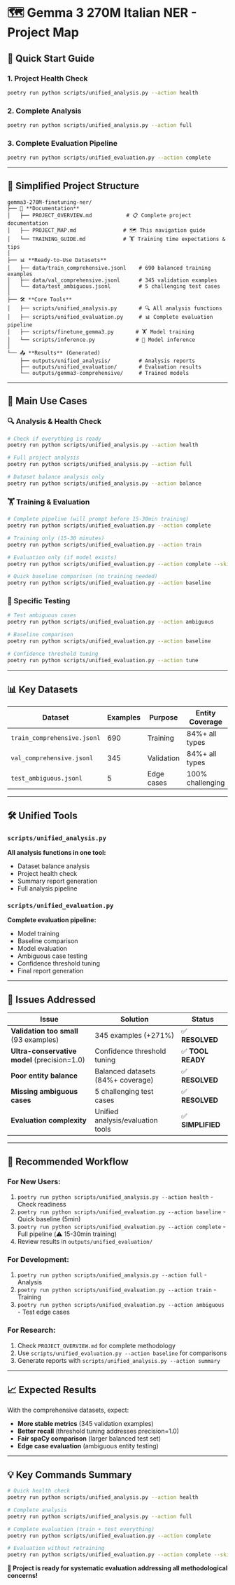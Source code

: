 # 🗺️ Gemma 3 270M Italian NER - Project Map

## 🚀 **Quick Start Guide**

### **1. Project Health Check**
```bash
poetry run python scripts/unified_analysis.py --action health
```

### **2. Complete Analysis**
```bash
poetry run python scripts/unified_analysis.py --action full
```

### **3. Complete Evaluation Pipeline**
```bash
poetry run python scripts/unified_evaluation.py --action complete
```

---

## 📁 **Simplified Project Structure**

```
gemma3-270M-finetuning-ner/
├── 📖 **Documentation**
│   ├── PROJECT_OVERVIEW.md           # 📋 Complete project documentation
│   ├── PROJECT_MAP.md               # 🗺️ This navigation guide
│   └── TRAINING_GUIDE.md            # 🏋️ Training time expectations & tips
│
├── 📊 **Ready-to-Use Datasets**
│   ├── data/train_comprehensive.jsonl    # 690 balanced training examples
│   ├── data/val_comprehensive.jsonl      # 345 validation examples  
│   └── data/test_ambiguous.jsonl         # 5 challenging test cases
│
├── 🛠️ **Core Tools**
│   ├── scripts/unified_analysis.py       # 🔍 All analysis functions
│   ├── scripts/unified_evaluation.py     # 📊 Complete evaluation pipeline
│   ├── scripts/finetune_gemma3.py       # 🏋️ Model training
│   └── scripts/inference.py             # 🧠 Model inference
│
└── 📤 **Results** (Generated)
    ├── outputs/unified_analysis/         # Analysis reports
    ├── outputs/unified_evaluation/       # Evaluation results
    └── outputs/gemma3-comprehensive/     # Trained models
```

---

## 🎯 **Main Use Cases**

### **🔍 Analysis & Health Check**
```bash
# Check if everything is ready
poetry run python scripts/unified_analysis.py --action health

# Full project analysis
poetry run python scripts/unified_analysis.py --action full

# Dataset balance analysis only
poetry run python scripts/unified_analysis.py --action balance
```

### **🏋️ Training & Evaluation**
```bash
# Complete pipeline (will prompt before 15-30min training)
poetry run python scripts/unified_evaluation.py --action complete

# Training only (15-30 minutes)
poetry run python scripts/unified_evaluation.py --action train

# Evaluation only (if model exists)
poetry run python scripts/unified_evaluation.py --action complete --skip-training

# Quick baseline comparison (no training needed)
poetry run python scripts/unified_evaluation.py --action baseline
```

### **🧪 Specific Testing**
```bash
# Test ambiguous cases
poetry run python scripts/unified_evaluation.py --action ambiguous

# Baseline comparison
poetry run python scripts/unified_evaluation.py --action baseline

# Confidence threshold tuning
poetry run python scripts/unified_evaluation.py --action tune
```

---

## 📊 **Key Datasets**

| Dataset | Examples | Purpose | Entity Coverage |
|---------|----------|---------|-----------------|
| `train_comprehensive.jsonl` | 690 | Training | 84%+ all types |
| `val_comprehensive.jsonl` | 345 | Validation | 84%+ all types |
| `test_ambiguous.jsonl` | 5 | Edge cases | 100% challenging |

---

## 🛠️ **Unified Tools**

### **`scripts/unified_analysis.py`** 
**All analysis functions in one tool:**
- Dataset balance analysis
- Project health check  
- Summary report generation
- Full analysis pipeline

### **`scripts/unified_evaluation.py`**
**Complete evaluation pipeline:**
- Model training
- Baseline comparison
- Model evaluation
- Ambiguous case testing
- Confidence threshold tuning
- Final report generation

---

## 🎯 **Issues Addressed**

| Issue | Solution | Status |
|-------|----------|--------|
| **Validation too small** (93 examples) | 345 examples (+271%) | ✅ **RESOLVED** |
| **Ultra-conservative model** (precision=1.0) | Confidence threshold tuning | ✅ **TOOL READY** |
| **Poor entity balance** | Balanced datasets (84%+ coverage) | ✅ **RESOLVED** |
| **Missing ambiguous cases** | 5 challenging test cases | ✅ **RESOLVED** |
| **Evaluation complexity** | Unified analysis/evaluation tools | ✅ **SIMPLIFIED** |

---

## 🚀 **Recommended Workflow**

### **For New Users:**
1. `poetry run python scripts/unified_analysis.py --action health` - Check readiness
2. `poetry run python scripts/unified_evaluation.py --action baseline` - Quick baseline (5min)
3. `poetry run python scripts/unified_evaluation.py --action complete` - Full pipeline (⚠️ 15-30min training)
4. Review results in `outputs/unified_evaluation/`

### **For Development:**
1. `poetry run python scripts/unified_analysis.py --action full` - Analysis
2. `poetry run python scripts/unified_evaluation.py --action train` - Training
3. `poetry run python scripts/unified_evaluation.py --action ambiguous` - Test edge cases

### **For Research:**
1. Check `PROJECT_OVERVIEW.md` for complete methodology
2. Use `scripts/unified_evaluation.py --action baseline` for comparisons
3. Generate reports with `scripts/unified_analysis.py --action summary`

---

## 📈 **Expected Results**

With the comprehensive datasets, expect:
- **More stable metrics** (345 validation examples)
- **Better recall** (threshold tuning addresses precision=1.0)
- **Fair spaCy comparison** (larger balanced test set)
- **Edge case evaluation** (ambiguous entity testing)

---

## 💡 **Key Commands Summary**

```bash
# Quick health check
poetry run python scripts/unified_analysis.py --action health

# Complete analysis
poetry run python scripts/unified_analysis.py --action full

# Complete evaluation (train + test everything)
poetry run python scripts/unified_evaluation.py --action complete

# Evaluation without retraining
poetry run python scripts/unified_evaluation.py --action complete --skip-training
```

**🎉 Project is ready for systematic evaluation addressing all methodological concerns!**